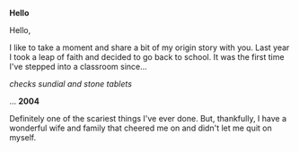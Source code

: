 **Hello**

Hello,

I like to take a moment and share a bit of my origin story with you.
Last year I took a leap of faith and decided to go back to school. It
was the first time I've stepped into a classroom since... 

_checks sundial and stone tablets_

... **2004**

Definitely one of the scariest things I've ever done. But, thankfully,
I have a wonderful wife and family that cheered me on and didn't let
me quit on myself.
